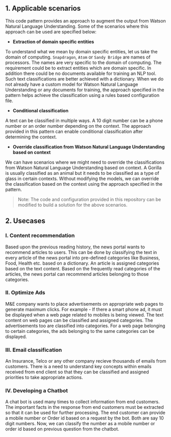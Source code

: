 ## 1. Applicable scenarios
This code pattern provides an approach to augment the output from Watson Natural Language Understanding. Some of the scenarios where this approach can be used are specified below:

- **Extraction of domain specific entities**

To understand what we mean by domain specific entities, let us take the domain of computing. `Snapdragon`, `Atom` or `Sandy Bridge` are names of processors. The names are very specific to the domain of computing. The requirement could be to extract entities which are domain specific. In addition there could be no documents available for training an NLP tool. Such text classifications are better achieved with a dictionary. When we do not already have a custom model for Watson Natural Language Understanding or any documents for training, the approach specified in the pattern helps achieve the classification using a rules based configuration file. 

- **Conditional classification**

A text can be classified in multiple ways. A 10 digit number can be a phone number or an order number depending on the context. The approach provided in this pattern can enable conditional classification after determining the context.

- **Override classification from Watson Natural Language Understanding based on context**

We can have scenarios where we might need to override the classifications from Watson Natural Language Understanding based on context. A Gorilla is usually classified as an animal but it needs to be classified as a type of glass in certain contexts. Without modifying the models, we can override the classification based on the context using the approach specified in the pattern.

> Note: The code and configuration provided in this repository can be modified to build a solution for the above scenarios. 

## 2. Usecases 

### I. Content recommendation
Based upon the previous reading history, the news portal wants to recommend articles to users. This can be done by classifying the text in every article of the news portal into pre-defined categories like Business, Food, Health etc. based on a dictionary. An article is assigned categories based on the text content. Based on the frequently read categories of the articles, the news portal can recommend articles belonging to those categories.

### II. Optimize Ads
M&E company wants to place advertisements on appropriate web pages to generate maximum clicks. For example - If there a smart phone ad, it must be displayed when a web page related to mobiles is being viewed. The text content on web pages can be classified and assigned categories. The advertisements too are classified into categories. For a web page belonging to certain categories, the ads belonging to the same categories can be displayed.

### III. Email classification
An Insurance, Telco or any other company recieve thousands of emails from customers. There is a need to understand key concepts within emails received from end client so that they can be classified and assigned priorities to take appropriate actions. 

### IV. Developing a Chatbot
A chat bot is used many times to collect information from end customers. The important facts in the response from end customers must be extracted so that it can be used for further processing. The end customer can provide a mobile number or Order id based on a request by the bot. Both are say 10 digit numbers. Now, we can classify the number as a mobile number or order id based on previous question from the chatbot.


